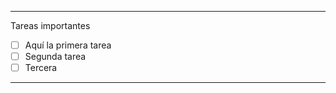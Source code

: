 
-------

Tareas importantes
- [ ] Aquí la primera tarea
- [ ] Segunda tarea
- [ ] Tercera

---------

